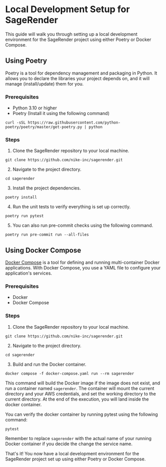 # Local Development Setup for SageRender

This guide will walk you through setting up a local development environment
for the SageRender project using either Poetry or Docker Compose.

## Using Poetry

Poetry is a tool for dependency management and packaging in Python. It allows 
you to declare the libraries your project depends on, and it will 
manage (install/update) them for you.

### Prerequisites

- Python 3.10 or higher
- Poetry (Install it using the following command)

```shell
curl -sSL https://raw.githubusercontent.com/python-poetry/poetry/master/get-poetry.py | python
```

### Steps

1. Clone the SageRender repository to your local machine.

```shell
git clone https://github.com/nike-inc/sagerender.git
```

2. Navigate to the project directory.

```shell
cd sagerender
```

3. Install the project dependencies.

```shell
poetry install
```

4. Run the unit tests to verify everything is set up correctly.

```shell
poetry run pytest
```

5. You can also run pre-commit checks using the following command.

```shell
poetry run pre-commit run --all-files
```

## Using Docker Compose

[Docker Compose](https://docs.docker.com/compose/) is a tool for 
defining and running multi-container Docker applications. 
With Docker Compose, you use a YAML file to configure your 
application's services.

### Prerequisites

- Docker
- Docker Compose

### Steps

1. Clone the SageRender repository to your local machine.

```shell
git clone https://github.com/nike-inc/sagerender.git
```

2. Navigate to the project directory.

```shell
cd sagerender
```

3. Build and run the Docker container.

```shell
docker compose -f docker-compose.yaml run --rm sagerender
```

This command will build the Docker image if the image does not exist,
and run a container named `sagerender`. The container will mount the 
current directory and your AWS credentials, and set the working 
directory to the current directory. At the end of the execution, you 
will land inside the docker container.

You can verify the docker container by running pytest using the 
following command:
```shell
pytest
```

Remember to replace `sagerender` with the actual name of your 
running Docker container if you decide the change the service name.

That's it! You now have a local development environment for the 
SageRender project set up using either Poetry or Docker Compose.
